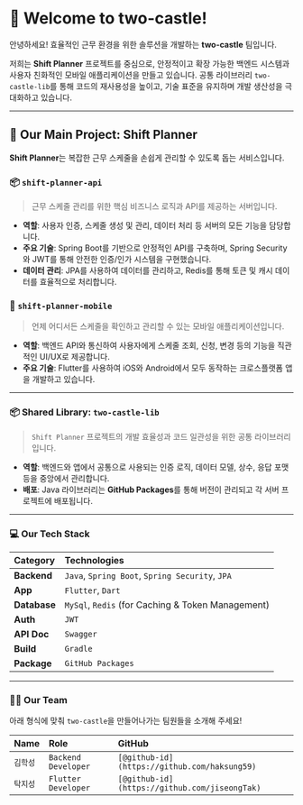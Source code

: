 # 👋 Welcome to two-castle!

안녕하세요! 효율적인 근무 환경을 위한 솔루션을 개발하는 **two-castle** 팀입니다.

저희는 **Shift Planner** 프로젝트를 중심으로, 안정적이고 확장 가능한 백엔드 시스템과 사용자 친화적인 모바일 애플리케이션을 만들고 있습니다. 공통 라이브러리 `two-castle-lib`를 통해 코드의 재사용성을 높이고, 기술 표준을 유지하며 개발 생산성을 극대화하고 있습니다.

---

## 🚀 Our Main Project: Shift Planner

**Shift Planner**는 복잡한 근무 스케줄을 손쉽게 관리할 수 있도록 돕는 서비스입니다.

### 📦 `shift-planner-api`
> 근무 스케줄 관리를 위한 핵심 비즈니스 로직과 API를 제공하는 서버입니다.

- **역할**: 사용자 인증, 스케줄 생성 및 관리, 데이터 처리 등 서버의 모든 기능을 담당합니다.
- **주요 기술**: Spring Boot를 기반으로 안정적인 API를 구축하며, Spring Security와 JWT를 통해 안전한 인증/인가 시스템을 구현했습니다.
- **데이터 관리**: JPA를 사용하여 데이터를 관리하고, Redis를 통해 토큰 및 캐시 데이터를 효율적으로 처리합니다.

### 📱 `shift-planner-mobile`
> 언제 어디서든 스케줄을 확인하고 관리할 수 있는 모바일 애플리케이션입니다.

- **역할**: 백엔드 API와 통신하여 사용자에게 스케줄 조회, 신청, 변경 등의 기능을 직관적인 UI/UX로 제공합니다.
- **주요 기술**: Flutter를 사용하여 iOS와 Android에서 모두 동작하는 크로스플랫폼 앱을 개발하고 있습니다.

---

### 📦 Shared Library: `two-castle-lib`
> `Shift Planner` 프로젝트의 개발 효율성과 코드 일관성을 위한 공통 라이브러리입니다.

- **역할**: 백엔드와 앱에서 공통으로 사용되는 인증 로직, 데이터 모델, 상수, 응답 포맷 등을 중앙에서 관리합니다.
- **배포**: Java 라이브러리는 **GitHub Packages**를 통해 버전이 관리되고 각 서버 프로젝트에 배포됩니다.

---

### 💻 Our Tech Stack

| Category      | Technologies                                                                                                                               |
| :------------ | :----------------------------------------------------------------------------------------------------------------------------------------- |
| **Backend** | `Java`, `Spring Boot`, `Spring Security`, `JPA`                                                                                            |
| **App** | `Flutter`, `Dart`                                                                                                                          |
| **Database** | `MySql`, `Redis` (for Caching & Token Management) |
| **Auth** | `JWT`             |
| **API Doc** | `Swagger` |
| **Build** | `Gradle`          |
| **Package** | `GitHub Packages`                                                                                                                          |

---

### 👨‍💻 Our Team

아래 형식에 맞춰 `two-castle`을 만들어나가는 팀원들을 소개해 주세요!

| Name       | Role                    | GitHub                                     |
| :--------- | :---------------------- | :----------------------------------------- |
| `김학성`  | `Backend Developer`     | `[@github-id](https://github.com/haksung59)`      |
| `탁지성`  | `Flutter Developer`     | `[@github-id](https://github.com/jiseongTak)`      |
